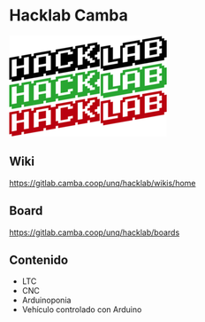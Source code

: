 # Hacklab Camba

![Logo Hacklab](logo_v3.png)

## Wiki
https://gitlab.camba.coop/unq/hacklab/wikis/home

## Board
https://gitlab.camba.coop/unq/hacklab/boards

## Contenido
- LTC
- CNC
- Arduinoponia
- Vehículo controlado con Arduino
